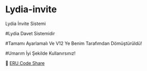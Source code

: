 # Lydia-invite

Lydia İnvite Sistemi

#Lydia Davet Sistemidir

#Tamamı Ayarlamalı Ve V12 Ye Benim Tarafımdan Dömüştürüldü!

#Umarım İyi Şekilde Kullanırsınız!

:link: [ERU Code Share](https://discord.gg/yZwCysdKE8)
